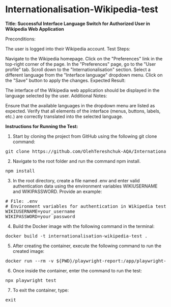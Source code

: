 # Internationalisation-Wikipedia-test


**Title: Successful Interface Language Switch for Authorized User in Wikipedia Web Application**

Preconditions:

The user is logged into their Wikipedia account.
Test Steps:

Navigate to the Wikipedia homepage.
Click on the "Preferences" link in the top-right corner of the page.
In the "Preferences" page, go to the "User profile" tab.
Scroll down to the "Internationalisation" section.
Select a different language from the "Interface language" dropdown menu.
Click on the "Save" button to apply the changes.
Expected Result:

The interface of the Wikipedia web application should be displayed in the language selected by the user.
Additional Notes:

Ensure that the available languages in the dropdown menu are listed as expected.
Verify that all elements of the interface (menus, buttons, labels, etc.) are correctly translated into the selected language.


**Instructions for Running the Test:**

1. Start by cloning the project from GitHub using the following git clone command:
<pre>
git clone https://github.com/OlehTereshchuk-AQA/Internationalisation-Wikipedia-test.git
</pre>
2. Navigate to the root folder and run the command npm install.
<pre>
npm install
</pre>
3. In the root directory, create a file named .env and enter valid authentication data using the environment variables WIKIUSERNAME and WIKIPASSWORD. Provide an example:
<pre>
# File: .env
# Environment variables for authentication in Wikipedia test
WIKIUSERNAME=your_username
WIKIPASSWORD=your_password
</pre>
4. Build the Docker image with the following command in the terminal:
<pre>
docker build -t internationalisation-wikipedia-test .
</pre>
5. After creating the container, execute the following command to run the created image:
<pre>
docker run --rm -v ${PWD}/playwright-report:/app/playwright-report internationalisation-wikipedia-test
</pre>
6. Once inside the container, enter the command to run the test:
<pre>
npx playwright test
</pre>
7. To exit the container, type:
<pre>
exit
</pre>
